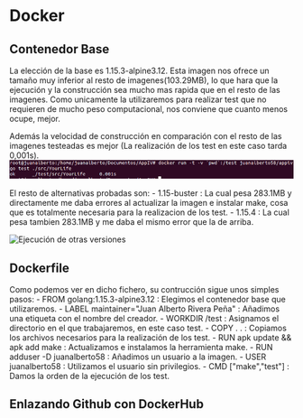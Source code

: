 # Docker

## Contenedor Base
La elección de la base es 1.15.3-alpine3.12. Esta imagen nos ofrece un tamaño muy inferior al resto de imagenes(103.29MB), lo que hara que la ejecución y la construcción sea mucho mas rapida que en el resto de las imagenes. Como unicamente la utilizaremos para realizar test que no requieren de mucho peso computacional, nos conviene que cuanto menos ocupe, mejor.

Además la velocidad de construcción en comparación con el resto de las imagenes testeadas es mejor (La realización de los test en este caso tarda 0,001s).
![Ejecución test](../image/Ejecucion_docker.png)

El resto de alternativas probadas son:
	- 1.15-buster : La cual pesa 283.1MB y directamente me daba errores al actualizar la imagen e instalar make, cosa que es totalmente necesaria para la realizacion de los test.
	- 1.15.4 : La cual pesa tambien 283.1MB y me daba el mismo error que la de arriba.

![Ejecución de otras versiones](../image/Ejecución_versiones_docker.png)


## Dockerfile
Como podemos ver en dicho fichero, su contrucción sigue unos simples pasos:
	- FROM golang:1.15.3-alpine3.12 : Elegimos el contenedor base que utilizaremos.
	- LABEL maintainer="Juan Alberto Rivera Peña" : Añadimos una etiqueta con el nombre del creador.
	- WORKDIR /test : Asignamos el directorio en el que trabajaremos, en este caso test.
	- COPY . . : Copiamos los archivos necesarios para la realización de los test.
	- RUN apk update && apk add make : Actualizamos e instalamos la herramienta make.
	- RUN adduser -D juanalberto58 : Añadimos un usuario a la imagen.
	- USER juanalberto58 : Utilizamos el usuario sin privilegios.
	- CMD ["make","test"] : Damos la orden de la ejecución de los test.


## Enlazando Github con DockerHub



